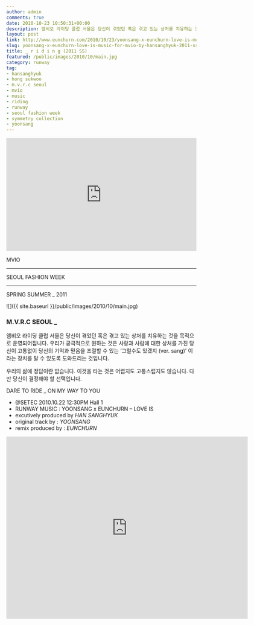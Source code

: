 ```yaml
---
author: admin
comments: true
date: 2010-10-23 10:50:31+00:00
description: 엠비오 라이딩 클럽 서울은 당신이 겪었던 혹은 겪고 있는 상처를 치유하는 것을 목적으로 운영되어집니다. 우리가 궁극적으로 원하는 것은 사랑과 사람에 대한 상처를 가진 당신이 고통없이 당신의 기억과 믿음을 조절할 수 있는 ‘그럴수도 있겠지 (ver. sang)’ 이라는 장치를 탈 수 있도록 도와드리는 것입니다. 우리의 삶에 정답이란 없습니다. 이것을 타는 것은 어렵지도 고통스럽지도 않습니다. 다만 당신이 결정해야 할 선택입니다. SEOUL FASHION WEEK MVIO by HAN SANGHYUK 2011 Spring Summer Collection - SYMMETRY Collection _ R I D I N G
layout: post
link: http://www.eunchurn.com/2010/10/23/yoonsang-x-eunchurn-love-is-music-for-mvio-by-hansanghyuk-2011-ss-collection/
slug: yoonsang-x-eunchurn-love-is-music-for-mvio-by-hansanghyuk-2011-ss-collection
title: _ r i d i n g (2011 SS)
featured: /public/images/2010/10/main.jpg
category: runway
tag:
- hansanghyuk
- hong sukwoo
- m.v.r.c seoul
- mvio
- music
- riding
- runway
- seoul fashion week
- symmetry collection
- yoonsang
---
```


<iframe width="100%" height="300" scrolling="no" frameborder="no" src="https://w.soundcloud.com/player/?url=https%3A//api.soundcloud.com/tracks/6339183&amp;color=%23ff5500&amp;auto_play=false&amp;hide_related=false&amp;show_comments=true&amp;show_user=true&amp;show_reposts=false&amp;show_teaser=true&amp;visual=true"></iframe>

MVIO
___
SEOUL FASHION WEEK
___

SPRING SUMMER _ 2011

![]({{ site.baseurl }}/public/images/2010/10/main.jpg)

### M.V.R.C SEOUL _
엠비오 라이딩 클럽 서울은
당신이 겪었던 혹은 겪고 있는 상처를 치유하는 것을 목적으로 운영되어집니다.
우리가 궁극적으로 원하는 것은 사랑과 사람에 대한 상처를 가진 당신이
고통없이 당신의 기억과 믿음을 조절할 수 있는 ‘그럴수도 있겠지 (ver. sang)’ 이라는 장치를 탈 수 있도록 도와드리는 것입니다.

우리의 삶에 정답이란 없습니다.
이것을 타는 것은 어렵지도 고통스럽지도 않습니다.
다만 당신이 결정해야 할 선택입니다.

DARE TO RIDE _ ON MY WAY TO YOU

- @SETEC 2010.10.22 12:30PM Hall 1
- RUNWAY MUSIC : YOONSANG x EUNCHURN – LOVE IS
- excutively produced by *HAN SANGHYUK*
- original track by : *YOONSANG*
- remix produced by : *EUNCHURN*


<div class="videoWrapper">
<iframe src="https://player.vimeo.com/video/34570776" width="640" height="483" frameborder="0" webkitallowfullscreen mozallowfullscreen allowfullscreen></iframe>
</div>



